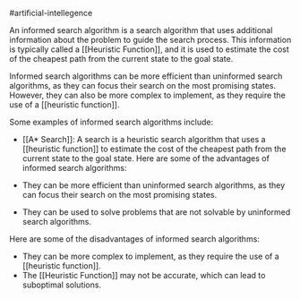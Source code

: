 #artificial-intellegence 

An informed search algorithm is a search algorithm that uses additional information about the problem to guide the search process. This information is typically called a [[Heuristic Function]], and it is used to estimate the cost of the cheapest path from the current state to the goal state.

Informed search algorithms can be more efficient than uninformed search algorithms, as they can focus their search on the most promising states. However, they can also be more complex to implement, as they require the use of a [[heuristic function]].

Some examples of informed search algorithms include:

- [[A* Search]]: A search is a heuristic search algorithm that uses a [[heuristic function]] to estimate the cost of the cheapest path from the current state to the goal state.
Here are some of the advantages of informed search algorithms:

- They can be more efficient than uninformed search algorithms, as they can focus their search on the most promising states.
- They can be used to solve problems that are not solvable by uninformed search algorithms.

Here are some of the disadvantages of informed search algorithms:

- They can be more complex to implement, as they require the use of a [[heuristic function]].
- The [[Heuristic Function]] may not be accurate, which can lead to suboptimal solutions.